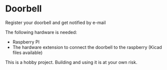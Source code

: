 # Doorbell
Register your doorbell and get notified by e-mail

The following hardware is needed:

- Raspberry PI
- The hardware extension to connect the doorbell to the raspberry (Kicad files available)


This is a hobby project. Building and using it is at your own risk.
